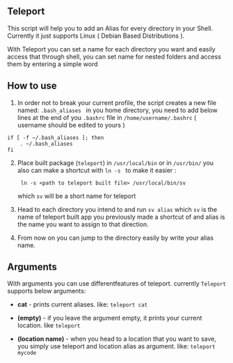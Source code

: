 Teleport
--
This script will help you to add an Alias for every directory in your Shell.
Currently it just supports Linux ( Debian Based Distributions ). 

With Teleport you can set a name for each directory you want and easily access that through shell, you can set name for nested folders and access them by entering a simple word

## How to use

1. In order not to break your current profile, the script creates a new file named: `.bash_aliases ` in you home directory, you need to add below lines at the end of you `.bashrc` file in `/home/username/.bashrc` ( username should be edited to yours )
```
if [ -f ~/.bash_aliases ]; then
    . ~/.bash_aliases
fi
```
2. Place built package (`teleport`) in `/usr/local/bin` or in `/usr/bin/` you also can make a shortcut with `ln -s ` to make it easier :
   ```
    ln -s <path to teleport built file> /usr/local/bin/sv
    ``` 
    which `sv` will be a short name for teleport

3. Head to each directory you intend to and run `sv alias` which `sv` is the name of teleport built app you previously made a shortcut of and alias is the name you want to assign to that direction.
4. From now on you can jump to the directory easily by write your alias name.


## Arguments
With arguments you can use differentfeatures of teleport. currently `Teleport` supports below arguments:

- **cat** - prints current aliases. like: `teleport cat`

- **(empty)** - if you leave the argument empty, it prints your current location. like `teleport `
- **(location name)** - when you head to a location that you want to save, you simply use teleport and location alias as argument. like: `teleport mycode`
